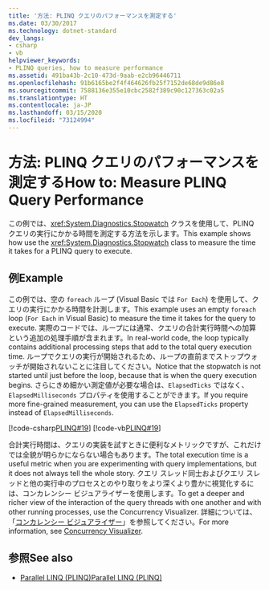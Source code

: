```yaml
---
title: '方法: PLINQ クエリのパフォーマンスを測定する'
ms.date: 03/30/2017
ms.technology: dotnet-standard
dev_langs:
- csharp
- vb
helpviewer_keywords:
- PLINQ queries, how to measure performance
ms.assetid: 491ba43b-2c10-473d-9aab-e2cb96446711
ms.openlocfilehash: 91b6165be2f4f464626fb25f7152de68de9d86e8
ms.sourcegitcommit: 7588136e355e10cbc2582f389c90c127363c02a5
ms.translationtype: HT
ms.contentlocale: ja-JP
ms.lasthandoff: 03/15/2020
ms.locfileid: "73124994"
---
```

# <a name="how-to-measure-plinq-query-performance"></a><span data-ttu-id="c3ec3-102">方法: PLINQ クエリのパフォーマンスを測定する</span><span class="sxs-lookup"><span data-stu-id="c3ec3-102">How to: Measure PLINQ Query Performance</span></span>
<span data-ttu-id="c3ec3-103">この例では、<xref:System.Diagnostics.Stopwatch> クラスを使用して、PLINQ クエリの実行にかかる時間を測定する方法を示します。</span><span class="sxs-lookup"><span data-stu-id="c3ec3-103">This example shows how use the <xref:System.Diagnostics.Stopwatch> class to measure the time it takes for a PLINQ query to execute.</span></span>  
  
## <a name="example"></a><span data-ttu-id="c3ec3-104">例</span><span class="sxs-lookup"><span data-stu-id="c3ec3-104">Example</span></span>  
 <span data-ttu-id="c3ec3-105">この例では、空の `foreach` ループ (Visual Basic では `For Each`) を使用して、クエリの実行にかかる時間を計測します。</span><span class="sxs-lookup"><span data-stu-id="c3ec3-105">This example uses an empty `foreach` loop (`For Each` in Visual Basic) to measure the time it takes for the query to execute.</span></span> <span data-ttu-id="c3ec3-106">実際のコードでは、ループには通常、クエリの合計実行時間への加算という追加の処理手順が含まれます。</span><span class="sxs-lookup"><span data-stu-id="c3ec3-106">In real-world code, the loop typically contains additional processing steps that add to the total query execution time.</span></span> <span data-ttu-id="c3ec3-107">ループでクエリの実行が開始されるため、ループの直前までストップウォッチが開始されないことに注目してください。</span><span class="sxs-lookup"><span data-stu-id="c3ec3-107">Notice that the stopwatch is not started until just before the loop, because that is when the query execution begins.</span></span> <span data-ttu-id="c3ec3-108">さらにきめ細かい測定値が必要な場合は、`ElapsedTicks` ではなく、`ElapsedMilliseconds` プロパティを使用することができます。</span><span class="sxs-lookup"><span data-stu-id="c3ec3-108">If you require more fine-grained measurement, you can use the `ElapsedTicks` property instead of `ElapsedMilliseconds`.</span></span>  
  
 [!code-csharp[PLINQ#19](../../../samples/snippets/csharp/VS_Snippets_Misc/plinq/cs/measure2.cs#19)]
 [!code-vb[PLINQ#19](../../../samples/snippets/visualbasic/VS_Snippets_Misc/plinq/vb/measure2.vb#19)]  
  
 <span data-ttu-id="c3ec3-109">合計実行時間は、クエリの実装を試すときに便利なメトリックですが、これだけでは全貌が明らかにならない場合もあります。</span><span class="sxs-lookup"><span data-stu-id="c3ec3-109">The total execution time is a useful metric when you are experimenting with query implementations, but it does not always tell the whole story.</span></span> <span data-ttu-id="c3ec3-110">クエリ スレッド同士およびクエリ スレッドと他の実行中のプロセスとのやり取りをより深くより豊かに視覚化するには、コンカレンシー ビジュアライザーを使用します。</span><span class="sxs-lookup"><span data-stu-id="c3ec3-110">To get a deeper and richer view of the interaction of the query threads with one another and with other running processes, use the Concurrency Visualizer.</span></span> <span data-ttu-id="c3ec3-111">詳細については、「[コンカレンシー ビジュアライザー](/visualstudio/profiling/concurrency-visualizer)」を参照してください。</span><span class="sxs-lookup"><span data-stu-id="c3ec3-111">For more information, see [Concurrency Visualizer](/visualstudio/profiling/concurrency-visualizer).</span></span>  
  
## <a name="see-also"></a><span data-ttu-id="c3ec3-112">参照</span><span class="sxs-lookup"><span data-stu-id="c3ec3-112">See also</span></span>

- [<span data-ttu-id="c3ec3-113">Parallel LINQ (PLINQ)</span><span class="sxs-lookup"><span data-stu-id="c3ec3-113">Parallel LINQ (PLINQ)</span></span>](../../../docs/standard/parallel-programming/parallel-linq-plinq.md)

